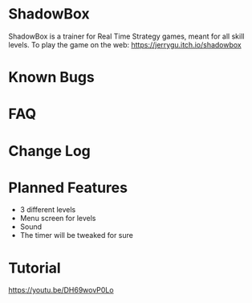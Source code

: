 # ShadowBox
ShadowBox is a trainer for Real Time Strategy games, meant for all skill levels.
To play the game on the web: https://jerrygu.itch.io/shadowbox

# Known Bugs


# FAQ

# Change Log

# Planned Features
* 3 different levels
* Menu screen for levels
* Sound
* The timer will be tweaked for sure

# Tutorial
https://youtu.be/DH69wovP0Lo
